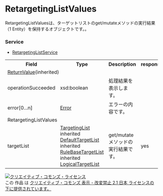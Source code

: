 # RetargetingListValues
RetargetingListValuesは、ターゲットリストのget/mutateメソッドの実行結果（1 Entity）を保持するオブジェクトです。。

### Service
+ [RetargetingListService](../services/RetargetingListService.md)

<table>
 <tr>
  <th>Field</th>
  <th>Type</th>
  <th>Description</th>
  <th>response</th>
  <th>get</th>
  <th>add</th>
  <th>set</th>
  <th>remove</th>
 </tr>
 <tr>
  <td colspan="8"><a href="./ReturnValue.md">ReturnValue</a>(inherited)</td>
 </tr>
 <tr>
  <td>operationSucceeded</td>
  <td>xsd:boolean</td>
  <td>処理結果を表示します。</td>
  <td colspan="5"></td>
 </tr>
 <tr>
  <td>error[0...n]</td>
  <td><a href="./Error.md">Error</a></td>
  <td>エラーの内容です。</td>
  <td colspan="5"></td>
 </tr>
 <tr>
  <td colspan="8">RetargetingListValues</td>
 </tr>
 <tr>
  <td>targetList</td>
  <td><a href="./TargetingList.md">TargetingList</a><br>inherited <a href="./DefaultTargetList.md">DefaultTargetList</a><br>inherited <a href="./RuleBaseTargetList.md">RuleBaseTargetList</a><br>inherited <a href="./LogicalTargetList.md">LogicalTargetList</a></td>
  <td>get/mutateメソッドの実行結果です。</td>
  <td>yes</td>
  <td>-</td>
  <td>-</td>
  <td>-</td>
  <td>-</td>
 </tr>
</table>

<a rel="license" href="http://creativecommons.org/licenses/by-nd/2.1/jp/"><img alt="クリエイティブ・コモンズ・ライセンス" style="border-width:0" src="https://i.creativecommons.org/l/by-nd/2.1/jp/88x31.png" /></a><br />この 作品 は <a rel="license" href="http://creativecommons.org/licenses/by-nd/2.1/jp/">クリエイティブ・コモンズ 表示 - 改変禁止 2.1 日本 ライセンスの下に提供されています。</a>
